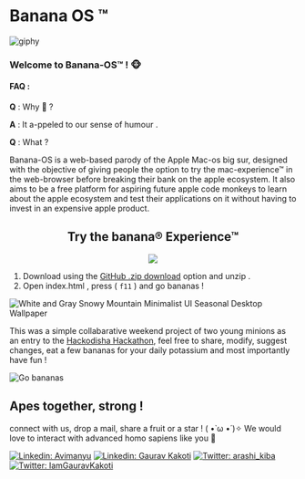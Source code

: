# Banana OS ™
![giphy](https://user-images.githubusercontent.com/54982599/133894238-297e901c-4423-49e6-b6cc-a975c661be79.gif)

### Welcome to Banana-OS™ ! 🐵 

#### FAQ :

<b>Q</b> : Why 🍌 ?

<b>A</b> : It a-ppeled to our sense of humour .



<b>Q</b> : What ?


Banana-OS is a web-based parody of the Apple Mac-os big sur, designed with the objective of giving people the option to try the mac-experience™ in the web-browser before breaking their bank on the apple ecosystem. It also aims to be a free platform for aspiring future apple code monkeys to learn about the apple ecosystem and test their applications on it without having to invest in an expensive apple product. 




<h2 align="center">Try the banana® Experience™</h2>


<p align="center">
  <img src="https://user-images.githubusercontent.com/54982599/133919485-20a9f828-de2d-4476-90fc-dcf9ff3050eb.gif" />
</p>


1. Download using the [GitHub .zip download](https://github.com/Abhimanyu8/Banana-os/archive/refs/heads/main.zip) option and unzip .
2. Open index.html , press ( `f11` ) and go bananas !

![White and Gray Snowy Mountain Minimalist UI Seasonal Desktop Wallpaper](https://user-images.githubusercontent.com/54982599/133915150-7c727cd6-cebc-4227-bf96-3646c725e1dd.png)

This was a simple collabarative weekend project of two young minions as an entry to the [Hackodisha Hackathon](https://hackodisha.xyz/), feel free to share, modify, suggest changes, eat a few bananas for your daily potassium and most importantly have fun !

![Go bananas](https://user-images.githubusercontent.com/54982599/133915468-f59e1324-c07e-4527-9c95-1cd8179a34ff.gif)

## Apes together, strong !
connect with us, drop a mail, share a fruit or a star ! ( •̀ ω •́ )✧ We would love to interact with advanced homo sapiens like you 🙈

[![Linkedin: Avimanyu](https://img.shields.io/badge/-Avimanyu_Dutta-blue?style=flat-square&logo=Linkedin&logoColor=white&link=https://www.linkedin.com/in/avimanyu-dutta-shell-wizard)](https://www.linkedin.com/in/avimanyu-dutta-shell-wizard/)
[![Linkedin: Gaurav Kakoti](https://img.shields.io/badge/-Gaurav_Kakoti-blue?style=flat-square&logo=Linkedin&logoColor=white&link=https://www.linkedin.com/in/gaurav-kakoti-8a6223195)](https://www.linkedin.com/in/gaurav-kakoti-8a6223195/)
[![Twitter: arashi_kiba](https://img.shields.io/twitter/follow/arashi_kiba?style=social)](https://twitter.com/arashi_kiba)
[![Twitter: IamGauravKakoti](https://img.shields.io/twitter/follow/IamGauravKakoti?style=social)](https://twitter.com/IamGauravKakoti?s=08)
